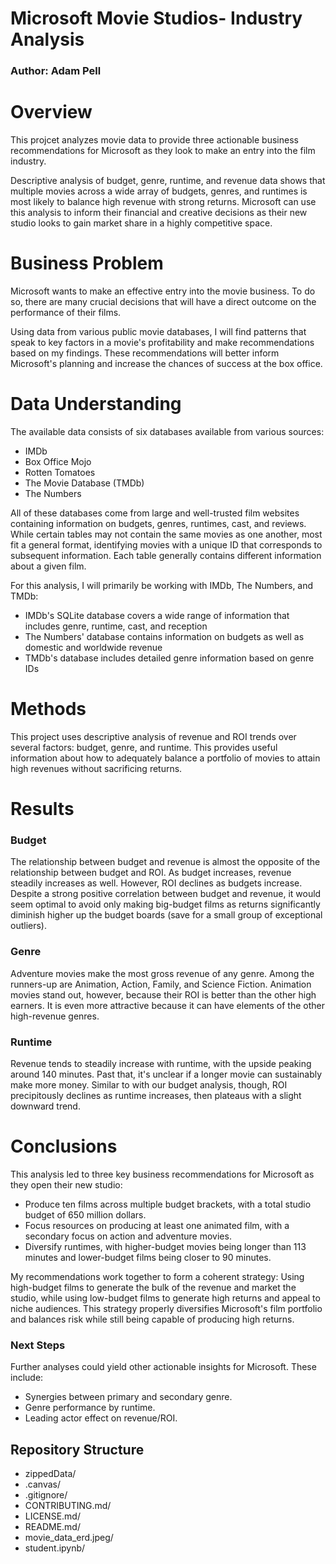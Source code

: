 # Microsoft Movie Studios- Industry Analysis

### Author: Adam Pell

# Overview

This projcet analyzes movie data to provide three actionable business recommendations for Microsoft as they look to make an entry into the film industry.

Descriptive analysis of budget, genre, runtime, and revenue data shows that multiple movies across a wide array of budgets, genres, and runtimes is most likely to balance high revenue with strong returns. Microsoft can use this analysis to inform their financial and creative decisions as their new studio looks to gain market share in a highly competitive space.

# Business Problem

Microsoft wants to make an effective entry into the movie business. To do so, there are many crucial decisions that will have a direct outcome on the performance of their films.

Using data from various public movie databases, I will find patterns that speak to key factors in a movie's profitability and make recommendations based on my findings. These recommendations will better inform Microsoft's planning and increase the chances of success at the box office.

# Data Understanding

The available data consists of six databases available from various sources:

- IMDb
- Box Office Mojo
- Rotten Tomatoes
- The Movie Database (TMDb)
- The Numbers

All of these databases come from large and well-trusted film websites containing information on budgets, genres, runtimes, cast, and reviews. While certain tables may not contain the same movies as one another, most fit a general format, identifying movies with a unique ID that corresponds to subsequent information. Each table generally contains different information about a given film.

For this analysis, I will primarily be working with IMDb, The Numbers, and TMDb:

- IMDb's SQLite database covers a wide range of information that includes genre, runtime, cast, and reception
- The Numbers' database contains information on budgets as well as domestic and worldwide revenue
- TMDb's database includes detailed genre information based on genre IDs

# Methods

This project uses descriptive analysis of revenue and ROI trends over several factors: budget, genre, and runtime. This provides useful information about how to adequately balance a portfolio of movies to attain high revenues without sacrificing returns.

# Results

### Budget

The relationship between budget and revenue is almost the opposite of the relationship between budget and ROI. As budget increases, revenue steadily increases as well. However, ROI declines as budgets increase. Despite a strong positive correlation between budget and revenue, it would seem optimal to avoid only making big-budget films as returns significantly diminish higher up the budget boards (save for a small group of exceptional outliers). 

### Genre

Adventure movies make the most gross revenue of any genre. Among the runners-up are Animation, Action, Family, and Science Fiction. Animation movies stand out, however, because their ROI is better than the other high earners. It is even more attractive because it can have elements of the other high-revenue genres.

### Runtime

Revenue tends to steadily increase with runtime, with the upside peaking around 140 minutes. Past that, it's unclear if a longer movie can sustainably make more money. Similar to with our budget analysis, though, ROI precipitously declines as runtime increases, then plateaus with a slight downward trend.

# Conclusions

This analysis led to three key business recommendations for Microsoft as they open their new studio:
- Produce ten films across multiple budget brackets, with a total studio budget of 650 million dollars.
- Focus resources on producing at least one animated film, with a secondary focus on action and adventure movies.
- Diversify runtimes, with higher-budget movies being longer than 113 minutes and lower-budget films being closer to 90 minutes.

My recommendations work together to form a coherent strategy: Using high-budget films to generate the bulk of the revenue and market the studio, while using low-budget films to generate high returns and appeal to niche audiences. This strategy properly diversifies Microsoft's film portfolio and balances risk while still being capable of producing high returns.

### Next Steps

Further analyses could yield other actionable insights for Microsoft. These include:
- Synergies between primary and secondary genre.
- Genre performance by runtime.
- Leading actor effect on revenue/ROI.
    
## Repository Structure
   
   - zippedData/
   - .canvas/
   - .gitignore/
   - CONTRIBUTING.md/
   - LICENSE.md/
   - README.md/
   - movie_data_erd.jpeg/
   - student.ipynb/

